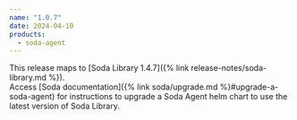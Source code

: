 ```yaml
---
name: "1.0.7"
date: 2024-04-10
products:
  - soda-agent
---
```


This release maps to [Soda Library 1.4.7]({% link release-notes/soda-library.md %}). <br />
Access [Soda documentation]({% link soda/upgrade.md %}#upgrade-a-soda-agent) for instructions to upgrade a Soda Agent helm chart to use the latest version of Soda Library.
